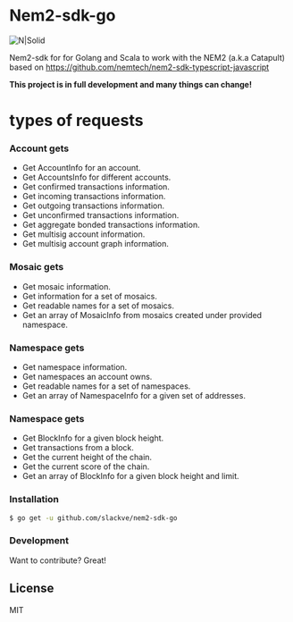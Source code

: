 # Nem2-sdk-go 
![N|Solid](https://github.com/slackve/nem2-sdk-go/blob/master/assets/tipo.jpg)

Nem2-sdk for for Golang and Scala to work with the NEM2 (a.k.a Catapult) based on https://github.com/nemtech/nem2-sdk-typescript-javascript



**This project is in full development and many things can change!**
# types of requests
### Account gets
 - Get AccountInfo for an account.
 - Get AccountsInfo for different accounts.
 - Get confirmed transactions information.
 - Get incoming transactions information.
 - Get outgoing transactions information.
 - Get unconfirmed transactions information.
 - Get aggregate bonded transactions information.
 - Get multisig account information.
 - Get multisig account graph information.
 ### Mosaic gets
 - Get mosaic information.
 - Get information for a set of mosaics.
 - Get readable names for a set of mosaics.
 - Get an array of MosaicInfo from mosaics created under provided namespace.

 ### Namespace gets
 - Get namespace information.
 - Get namespaces an account owns.
 - Get readable names for a set of namespaces.
 - Get an array of NamespaceInfo for a given set of addresses.
 
 ### Namespace gets
 - Get BlockInfo for a given block height.
 - Get transactions from a block.
 - Get the current height of the chain.
 - Get the current score of the chain.
 - Get an array of BlockInfo for a given block height and limit.
 
### Installation

```sh
$ go get -u github.com/slackve/nem2-sdk-go
```

### Development

Want to contribute? Great!

License
----

MIT
